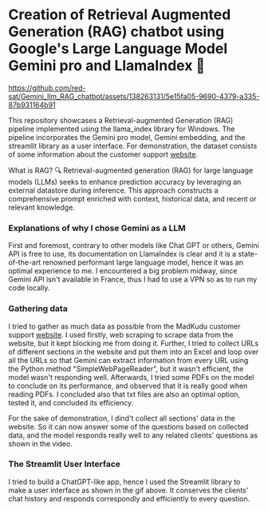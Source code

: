 # Creation of Retrieval Augmented Generation (RAG) chatbot using Google's Large Language Model Gemini pro and LlamaIndex 🦙




https://github.com/red-sat/Gemini_llm_RAG_chatbot/assets/138263131/5e15fa05-9690-4379-a335-87b931164b91






This repository showcases a Retrieval-augmented Generation (RAG) pipeline implemented using the llama_index library for Windows. The pipeline incorporates the Gemini pro model, Gemini embedding, and the streamlit library as a user interface. For demonstration, the dataset consists of some information about the customer support [website](https://support.madkudu.com/).

What is RAG? 🔍
Retrieval-augmented generation (RAG) for large language models (LLMs) seeks to enhance prediction accuracy by leveraging an external datastore during inference. This approach constructs a comprehensive prompt enriched with context, historical data, and recent or relevant knowledge.

### Explanations of why I chose Gemini as a LLM

First and foremost, contrary to other models like Chat GPT or others, Gemini API is free to use, its documentation on LlamaIndex is clear and it is a state-of-the-art renowned performant large language model, hence it was an optimal experience to me. I encountered a big problem midway, since Gemini API isn't available in France, thus I had to use a VPN so as to run my code locally.

### Gathering data

I tried to gather as much data as possible from the MadKudu customer support [website](https://support.madkudu.com/). I used firstly, web scraping to scrape data from the website, but it kept blocking me from doing it. 
Further, I tried to collect URLs of different sections in the website and put them into an Excel and loop over all the URLs so that Gemini can extract information from every URL using the Python method "SimpleWebPageReader", but it wasn't efficient, the model wasn't responding well. Afterwards, I tried some PDFs on the model to conclude on its performance, and observed that it is really good when reading PDFs. I concluded also that txt files are also an optimal option, tested it, and concluded its efficiency.

For the sake of demonstration, I dind't collect all sections' data in the website. So it can now answer some of the questions based on collected data, and the model responds really well to any related clients' questions as shown in the video.

### The Streamlit User Interface 
I tried to build a ChatGPT-like app, hence I used the Streamlit library to make a user interface as shown in the gif above. It conserves the clients' chat history and responds correspondly and efficiently to every question.
